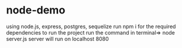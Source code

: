# node-demo
using node.js, express, postgres, sequelize
run npm i for the required dependencies
to run the project run the command in terminal=> node server.js
server will run on localhost 8080
